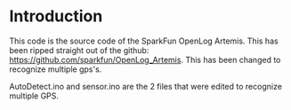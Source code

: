 # Introduction

This code is the source code of the SparkFun OpenLog Artemis. This has been ripped straight out of the github: https://github.com/sparkfun/OpenLog_Artemis. This has been changed to recognize multiple gps's.

AutoDetect.ino and sensor.ino are the 2 files that were edited to recognize multiple GPS.
